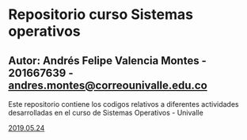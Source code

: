 ﻿# Repositorio curso Sistemas operativos
## Autor: Andrés Felipe Valencia Montes - 201667639 - andres.montes@correounivalle.edu.co 

Este repositorio contiene los codigos relativos a diferentes actividades
desarrolladas  en el curso de Sistemas Operativos - Univalle 




[2019.05.24](2019.05.24)

